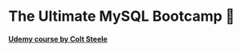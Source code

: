 # The Ultimate MySQL Bootcamp 🐬

#### [Udemy course by Colt Steele](https://www.udemy.com/course/the-ultimate-mysql-bootcamp-go-from-sql-beginner-to-expert/)
